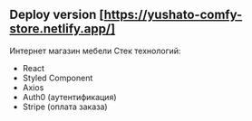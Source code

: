 ## Deploy version [https://yushato-comfy-store.netlify.app/]
Интернет магазин мебели
Стек технологий:
- React
- Styled Component
- Axios
- Auth0 (аутентификация)
- Stripe (оплата заказа)